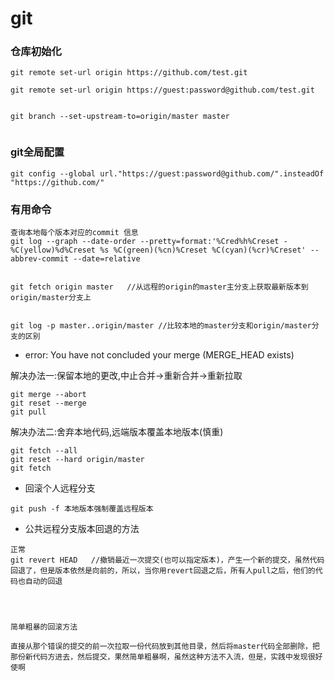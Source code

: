 # git


### 仓库初始化
```
git remote set-url origin https://github.com/test.git

git remote set-url origin https://guest:password@github.com/test.git


git branch --set-upstream-to=origin/master master


```



### git全局配置

```
git config --global url."https://guest:password@github.com/".insteadOf "https://github.com/" 
```


### 有用命令

```
查询本地每个版本对应的commit 信息
git log --graph --date-order --pretty=format:'%Cred%h%Creset -%C(yellow)%d%Creset %s %C(green)(%cn)%Creset %C(cyan)(%cr)%Creset' --abbrev-commit --date=relative


git fetch origin master   //从远程的origin的master主分支上获取最新版本到origin/master分支上


git log -p master..origin/master //比较本地的master分支和origin/master分支的区别
```

- error: You have not concluded your merge (MERGE_HEAD exists)

解决办法一:保留本地的更改,中止合并->重新合并->重新拉取
```
git merge --abort
git reset --merge
git pull
```

解决办法二:舍弃本地代码,远端版本覆盖本地版本(慎重)
```
git fetch --all
git reset --hard origin/master
git fetch
```


- 回滚个人远程分支

```
git push -f 本地版本强制覆盖远程版本
```

- 公共远程分支版本回退的方法

```
正常
git revert HEAD   //撤销最近一次提交(也可以指定版本)，产生一个新的提交，虽然代码回退了，但是版本依然是向前的，所以，当你用revert回退之后，所有人pull之后，他们的代码也自动的回退




简单粗暴的回滚方法

直接从那个错误的提交的前一次拉取一份代码放到其他目录，然后将master代码全部删除，把那份新代码方进去，然后提交，果然简单粗暴啊，虽然这种方法不入流，但是，实践中发现很好使啊
```
